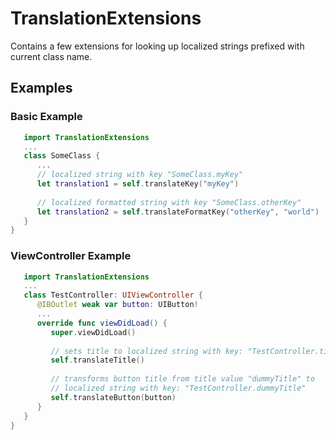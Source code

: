 # TranslationExtensions

Contains a few extensions for looking up localized strings prefixed with current class name.

## Examples

### Basic Example

```swift
   import TranslationExtensions
   ...
   class SomeClass {
      ...
      // localized string with key "SomeClass.myKey"
      let translation1 = self.translateKey("myKey")
      
      // localized formatted string with key "SomeClass.otherKey"
      let translation2 = self.translateFormatKey("otherKey", "world")
   }
}
```

### ViewController Example

```swift
   import TranslationExtensions
   ...
   class TestController: UIViewController {
      @IBOutlet weak var button: UIButton!
      ...
      override func viewDidLoad() {
         super.viewDidLoad()
      
         // sets title to localized string with key: "TestController.title"
         self.translateTitle()
         
         // transforms button title from title value "dummyTitle" to
         // localized string with key: "TestController.dummyTitle"
         self.translateButton(button)
      }
   }
}
```
